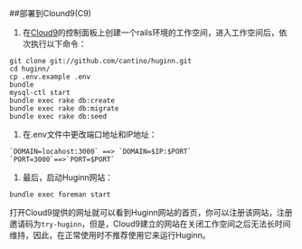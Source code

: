 ##部署到Clound9(C9)
1. 在[Cloud9](https://c9.io/?redirect=0)的控制面板上创建一个rails环境的工作空间，进入工作空间后，依次执行以下命令：
```
git clone git://github.com/cantino/huginn.git
cd huginn/
cp .env.example .env
bundle
mysql-ctl start
bundle exec rake db:create
bundle exec rake db:migrate
bundle exec rake db:seed 
```
1. 在.env文件中更改端口地址和IP地址：

```
`DOMAIN=locahost:3000` ==> `DOMAIN=$IP:$PORT`
`PORT=3000`==>`PORT=$PORT`
```
1. 最后，启动Huginn网站：
```
bundle exec foreman start
```
打开Cloud9提供的网址就可以看到Huginn网站的首页，你可以注册该网站，注册邀请码为`try-huginn`，但是，Cloud9建立的网站在关闭工作空间之后无法长时间维持，因此，在正常使用时不推荐使用它来运行Huginn。